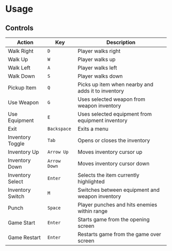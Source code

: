 # Usage

## Controls

| Action             | Key         | Description                                                                            |
|--------------------|-------------|----------------------------------------------------------------------------------------|
| Walk Right         | `D`         | Player walks right                                                                     |
| Walk Up            | `W`         | Player walks up                                                                        |
| Walk Left          | `A`         | Player walks left                                                                      |
| Walk Down          | `S`         | Player walks down                                                                      |
| Pickup Item        | `Q`         | Picks up item when nearby and adds it to inventory                                     |
| Use Weapon         | `G`         | Uses selected weapon from weapon inventory                                             |
| Use Equipment      | `E`         | Uses selected equipment from equipment inventory                                       |
| Exit               | `Backspace` | Exits a menu                                                                           |
| Inventory Toggle   | `Tab`       | Opens or closes the inventory                                                          |
| Inventory Up       | `Arrow Up`  | Moves inventory cursor up                                                              |
| Inventory Down     | `Arrow Down`| Moves inventory cursor down                                                            |
| Inventory Select   | `Enter`     | Selects the item currently highlighted                                                 |
| Inventory Switch   | `M`         | Switches between equipment and weapon inventory                                        |
| Punch              | `Space`     | Player punches and hits enemies within range                                           |
| Game Start         | `Enter`     | Starts game from the opening screen                                                    |
| Game Restart       | `Enter`     | Restarts game from the game over screen                                                |
